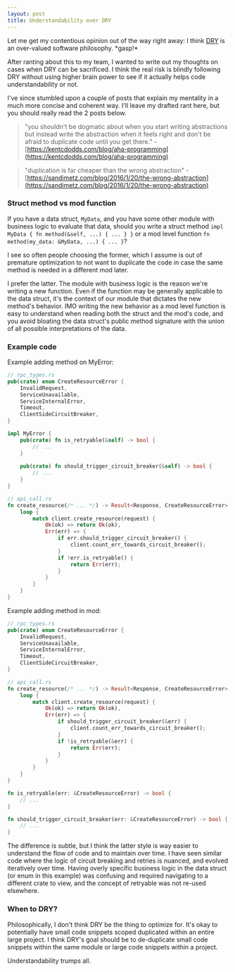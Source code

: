 ```yaml
---
layout: post
title: Understandability over DRY
---
```


Let me get my contentious opinion out of the way right away: I think [DRY](https://en.wikipedia.org/wiki/Don%27t_repeat_yourself) is an over-valued software philosophy. \*gasp!\*

After ranting about this to my team, I wanted to write out my thoughts on cases when DRY can be sacrificed. I think the real risk is blindly following DRY without using higher brain power to see if it actually helps code understandability or not. 

I've since stumbled upon a couple of posts that explain my mentality in a much more concise and coherent way. I'll leave my drafted rant here, but you should really read the 2 posts below.

> "you shouldn't be dogmatic about when you start writing abstractions but instead write the abstraction when it feels right and don't be afraid to duplicate code until you get there."
> \- [https://kentcdodds.com/blog/aha-programming](https://kentcdodds.com/blog/aha-programming)

> "duplication is far cheaper than the wrong abstraction"
> \- [https://sandimetz.com/blog/2016/1/20/the-wrong-abstraction](https://sandimetz.com/blog/2016/1/20/the-wrong-abstraction)

### Struct method vs mod function

If you have a data struct, `MyData`, and you have some other module with business logic to evaluate that data, should you write a struct method `impl MyData { fn method(&self, ...) { ... } }` or a mod level function `fn method(my_data: &MyData, ...) { ... }`?

I see so often people choosing the former, which I assume is out of premature optimization to not want to duplicate the code in case the same method is needed in a different mod later.

I prefer the latter. The module with business logic is the reason we're writing a new function. Even if the function may be generally applicable to the data struct, it's the context of our module that dictates the new method's behavior. IMO writing the new behavior as a mod level function is easy to understand when reading both the struct and the mod's code, and you avoid bloating the data struct's public method signature with the union of all possible interpretations of the data.

### Example code 

Example adding method on MyError:

```rust
// rpc_types.rs
pub(crate) enum CreateResourceError {
    InvalidRequest,
    ServiceUnavailable,
    ServiceInternalError,
    Timeout,
    ClientSideCircuitBreaker,
}

impl MyError {
    pub(crate) fn is_retryable(&self) -> bool {
        // ...
    }
    
    pub(crate) fn should_trigger_circuit_breaker(&self) -> bool {
        // ...
    }
}

// api_call.rs
fn create_resource(/* ... */) -> Result<Response, CreateResourceError> {
    loop {
        match client.create_resource(request) {
            Ok(ok) => return Ok(ok),
            Err(err) => {
                if err.should_trigger_circuit_breaker() {
                    client.count_err_towards_circuit_breaker();
                }
                if !err.is_retryable() {
                    return Err(err);
                }
            }
        } 
    }
}
```

Example adding method in mod:

```rust
// rpc_types.rs
pub(crate) enum CreateResourceError {
    InvalidRequest,
    ServiceUnavailable,
    ServiceInternalError,
    Timeout,
    ClientSideCircuitBreaker,
}

// api_call.rs
fn create_resource(/* ... */) -> Result<Response, CreateResourceError> {
    loop {
        match client.create_resource(request) {
            Ok(ok) => return Ok(ok),
            Err(err) => {
                if should_trigger_circuit_breaker(&err) {
                    client.count_err_towards_circuit_breaker();
                }
                if !is_retryable(&err) {
                    return Err(err);
                }
            }
        } 
    }
}

fn is_retryable(err: &CreateResourceError) -> bool {
    // ...
}

fn should_trigger_circuit_breaker(err: &CreateResourceError) -> bool {
    // ...
}
```

The difference is subtle, but I think the latter style is way easier to understand the flow of code and to maintain over time. I have seen similar code where the logic of circuit breaking and retries is nuanced, and evolved iteratively over time. Having overly specific business logic in the data struct (or enum in this example) was confusing and required navigating to a different crate to view, and the concept of retryable was not re-used elsewhere.

### When to DRY?

Philosophically, I don't think DRY be the thing to optimize for. It's okay to potentially have small code snippets scoped duplicated within an entire large project. I think DRY's goal should be to de-duplicate small code snippets within the same module or large code snippets within a project.

Understandability trumps all.
